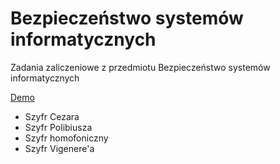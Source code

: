# Bezpieczeństwo systemów informatycznych

Zadania zaliczeniowe z przedmiotu Bezpieczeństwo systemów informatycznych

[Demo](https://ekrzeptowski.github.io/wsei-bsi/)

* Szyfr Cezara
* Szyfr Polibiusza
* Szyfr homofoniczny
* Szyfr Vigenere'a